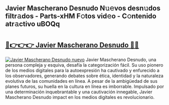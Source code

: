 ## Javier Mascherano Desnudo N𝚞𝚎vos desn𝚞dos filtr𝚊dos - Parts-xHM F𝚘tos vid𝚎o - C𝚘ntenido atr𝚊ctivo uBOQq

# <h2><a href="http://mbauv1.tromn.icu/?c=Javier+Mascherano+Desnudo">🔗👉👉👉 Javier Mascherano Desnudo 🔗🔗</a></h2>

[![Javier Mascherano Desnudo nuevo](https://i.imgur.com/pEAQMta.gif)](http://mbauv1.tromn.icu/?c=Javier+Mascherano+Desnudo)
Javier Mascherano Desnudo, una persona compleja y esquiva, desafía la categorización fácil. Su uso pionero de los medios digitales para la autoexpresión ha cautivado y enfurecido a los observadores, generando debates sobre ética, identidad y la naturaleza evolutiva de las comunidades en línea. A pesar de la ambigüedad de sus planes futuros, su huella en la cultura en línea es imborrable. Impulsado por una determinación inquebrantable y una cautivación innegable, Javier Mascherano Desnudo impact en los medios digitales es revolucionario.

